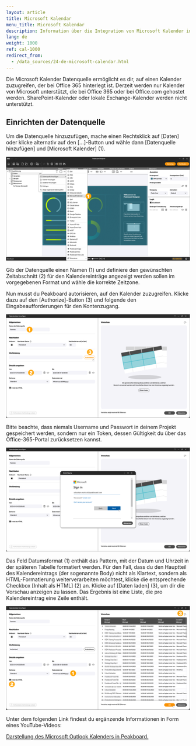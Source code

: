 ```yaml
---
layout: article
title: Microsoft Kalendar
menu_title: Microsoft Kalendar
description: Information über die Integration von Microsoft Kalender in Peakboard
lang: de
weight: 1000
ref: cal-1000
redirect_from:
  - /data_sources/24-de-microsoft-calendar.html
---
```


Die Microsoft Kalender Datenquelle ermöglicht es dir, auf einen Kalender zuzugreifen, der bei Office 365 hinterlegt ist. Derzeit werden nur Kalender von Microsoft unterstützt, die bei Office 365 oder bei Office.com gehostet werden. SharePoint-Kalender oder lokale Exchange-Kalender werden nicht unterstützt.

## Einrichten der Datenquelle

Um die Datenquelle hinzuzufügen, mache einen Rechtsklick auf [Daten] oder klicke alternativ auf den [...]-Button und wähle dann [Datenquelle hinzufügen] und [Microsoft Kalender] (1).

![Datenquelle hinzufügen](/assets/images/data-sources/mscal/de_mscal-01.png)

Gib der Datenquelle einen Namen (1) und definiere den gewünschten Zeitabschnitt (2) für den Kalendereinträge angezeigt werden sollen im vorgegebenen Format und wähle die korrekte Zeitzone.

Nun musst du Peakboard autorisieren, auf den Kalender zuzugreifen. Klicke dazu auf den [Authorize]-Button (3) und folgende den Eingabeaufforderungen für den Kontenzugang.

![Datenquellen Dialog](/assets/images/data-sources/mscal/de_mscal-02.png)

Bitte beachte, dass niemals Username und Passwort in deinem Projekt gespeichert werden, sondern nur ein Token, dessen Gültigkeit du über das Office-365-Portal zurücksetzen kannst.

![Autorisierung](/assets/images/data-sources/mscal/de_mscal-03.png)

Das Feld Datumsformat (1) enthält das Pattern, mit der Datum und Uhrzeit in der späteren Tabelle formatiert werden. Für den Fall, dass du den Hauptteil des Kalendereintrags (der sogenannte Body) nicht als Klartext, sondern als HTML-Formatierung weiterverarbeiten möchtest, klicke die entsprechende Checkbox [Inhalt als HTML] (2) an.
Klicke auf [Daten laden] (3), um dir die Vorschau anzeigen zu lassen.
Das Ergebnis ist eine Liste, die pro Kalendereintrag eine Zeile enthält.

![Vorschau](/assets/images/data-sources/mscal/de_mscal-04.png)

Unter dem folgenden Link findest du ergänzende Informationen in Form eines YouTube-Videos:

[Darstellung des Microsoft Outlook Kalenders in Peakboard.](https://www.youtube.com/watch?v=0LsEXH9-r7s)
